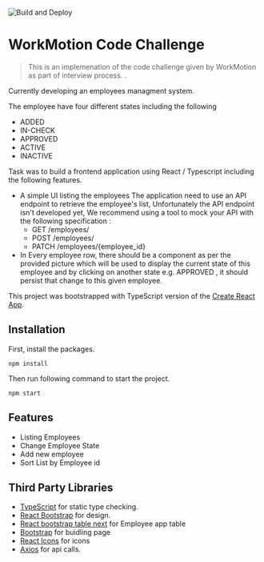 <!-- ![Tests](https://github.com/cakirilker/a1-car-app/workflows/Tests/badge.svg) -->

![Build and Deploy](https://github.com/cakirilker/a1-car-app/workflows/Build%20and%20Deploy/badge.svg)

# WorkMotion Code Challenge

> This is an implemenation of the code challenge given by WorkMotion as part of interview process. .

Currently developing an employees managment system.

The employee have four different states including the following

- ADDED
- IN-CHECK
- APPROVED
- ACTIVE
- INACTIVE

Task was to build a frontend application using React / Typescript including the following features.

- A simple UI listing the employees
  The application need to use an API endpoint to retrieve the employee's list, Unfortunately the API endpoint isn't developed yet, We recommend using a tool to mock your API with the following specification :
  - GET /employees/
  - POST /employees/
  - PATCH /employees/{employee_id}
- In Every employee row, there should be a component as per the provided picture which will be used to display the current state of this employee and by clicking on another state e.g. APPROVED , it should persist that change to this given employee.

This project was bootstrapped with TypeScript version of the [Create React App](https://github.com/facebook/create-react-app).

## Installation

First, install the packages.

```
npm install
```

Then run following command to start the project.

```
npm start
```

## Features

- Listing Employees
- Change Employee State
- Add new employee
- Sort List by Employee id

## Third Party Libraries

- [TypeScript](https://www.typescriptlang.org/) for static type checking.
- [React Bootstrap](https://react-bootstrap.github.io/getting-started/introduction) for design.
- [React bootstrap table next](https://react-bootstrap-table.github.io/react-bootstrap-table2/docs/about.html) for Employee app table
- [Bootstrap](https://getbootstrap.com/docs/4.6/getting-started/download/) for buidling page
- [React Icons](https://react-icons.github.io/react-icons) for icons
- [Axios](https://github.com/axios/axios) for api calls.
